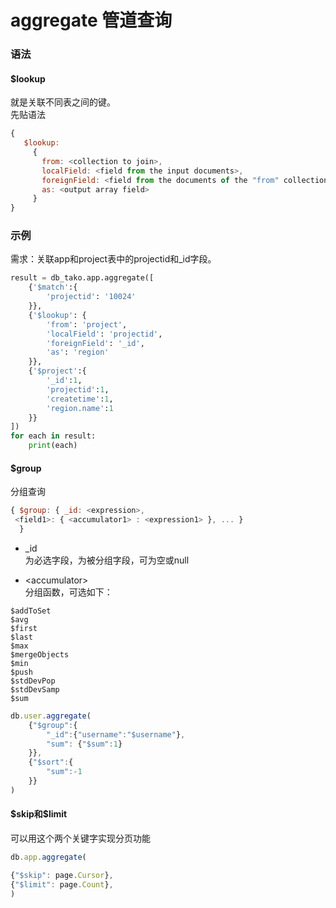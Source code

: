 # aggregate 管道查询

### 语法

#### $lookup  

就是关联不同表之间的键。  
先贴语法
```js
{
   $lookup:
     {
       from: <collection to join>,
       localField: <field from the input documents>,
       foreignField: <field from the documents of the "from" collection>,
       as: <output array field>
     }
}
```

### 示例

需求：关联app和project表中的projectid和_id字段。
```python
result = db_tako.app.aggregate([
    {'$match':{
        'projectid': '10024'
    }},
    {'$lookup': {
        'from': 'project',
        'localField': 'projectid',
        'foreignField': '_id',
        'as': 'region'
    }},
    {'$project':{
        '_id':1,
        'projectid':1,
        'createtime':1,
        'region.name':1
    }}
])
for each in result:
    print(each)
```

#### $group

分组查询

```js
{ $group: { _id: <expression>,
 <field1>: { <accumulator1> : <expression1> }, ... }
  }
```

- _id  
为必选字段，为被分组字段，可为空或null

- \<accumulator\>  
分组函数，可选如下：  
```
$addToSet
$avg
$first
$last
$max
$mergeObjects
$min
$push
$stdDevPop
$stdDevSamp
$sum
```

```js
db.user.aggregate(
    {"$group":{
        "_id":{"username":"$username"},
        "sum": {"$sum":1}
    }},
    {"$sort":{
        "sum":-1
    }}
)
```


#### \$skip和\$limit
可以用这个两个关键字实现分页功能

```js
db.app.aggregate(

{"$skip": page.Cursor},
{"$limit": page.Count},
)
```